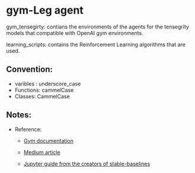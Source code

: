 # gym-Leg agent

gym_tensegirty: contians the environments of the agents for the tensegrity models that compatible with OpenAI gym environments.

learning_scripts: contains the Reinforcement Learning algorithms that are used.



## Convention:

* varibles : underscore_case
* Functions: cammelCase
* Classes: CammelCase

## Notes:

- Reference:
    * [Gym documentation](https://github.com/openai/gym/blob/master/docs/creating-environments.md)
    
    * [Medium article](https://towardsdatascience.com/creating-a-custom-openai-gym-environment-for-stock-trading-be532be3910e)

    * [Jupyter guide from the creators of stable-baselines](https://github.com/araffin/rl-tutorial-jnrr19/blob/master/5_custom_gym_env.ipynb)
    
